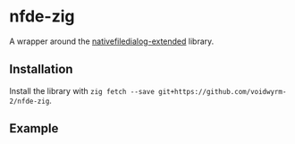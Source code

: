 # nfde-zig

A wrapper around the [nativefiledialog-extended](https://github.com/btzy/nativefiledialog-extended) library.

## Installation

Install the library with `zig fetch --save git+https://github.com/voidwyrm-2/nfde-zig`.

## Example

```zig
```
